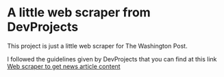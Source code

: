 # A little web scraper from DevProjects

This project is just a little web scraper for The Washington Post.

I followed the guidelines given by DevProjects that you can find at this link [Web scraper to get news article content](https://www.codementor.io/projects/tool/web-scraper-to-get-news-article-content-atx32d46qe/solutions)
